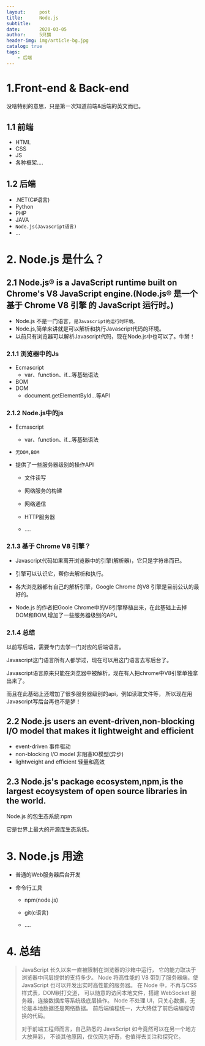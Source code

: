 ```yaml
---
layout:     post
title:      Node.js
subtitle:   
date:       2020-03-05
author:     5只猫
header-img: img/article-bg.jpg
catalog: true
tags:
    - 后端
---
```


# 1.Front-end & Back-end 

没啥特别的意思，只是第一次知道前端&后端的英文而已。

## 1.1 前端

- HTML
- CSS
- JS
- 各种框架....

## 1.2 后端

- .NET(C#语言)
- Python
- PHP
- JAVA
- `Node.js(Javascript语言)`
- ...

# 2. Node.js 是什么？

## 2.1 Node.js® is a JavaScript runtime built on Chrome's V8 JavaScript engine.(Node.js® 是一个基于 Chrome V8 引擎 的 JavaScript 运行时。)

- Node.js 不是一门语言，`是Javascript的运行时环境。`
- Node.js,简单来讲就是可以解析和执行Javascript代码的环境。
- 以前只有浏览器可以解析Javascript代码，现在Node.js中也可以了。牛掰！

### 2.1.1 浏览器中的Js

- Ecmascript
  - var、function、if...等基础语法
- BOM
- DOM
  - document.getElementById...等API

### 2.1.2 Node.js中的js

- Ecmascript

  - var、function、if...等基础语法

-  `无DOM,BOM`

-  提供了一些服务器级别的操作API
  
   - 文件读写

   - 网络服务的构建

   - 网络通信

   - HTTP服务器

   - ....

### 2.1.3 基于 Chrome V8 引擎？

- Javascript代码如果离开浏览器中的引擎(解析器)，它只是字符串而已。

- 引擎可以认识它，帮你去解析和执行。

- 各大浏览器都有自己的解析引擎，Google Chrome 的V8 引擎是目前公认的最好的。

- Node.js 的作者把Goole Chrome中的V8引擎移植出来，在此基础上去掉DOM和BOM,增加了一些服务器级别的API。

###  2.1.4 总结

以前写后端，需要专门去学一门对应的后端语言。

Javascript这门语言所有人都学过，现在可以用这门语言去写后台了。

Javascript语言原来只能在浏览器中被解析，现在有人把chrome中V8引擎单独拿出来了。

而且在此基础上还增加了很多服务器级别的api，例如读取文件等，
所以现在用Javascript写后台再也不是梦！


## 2.2 Node.js users an event-driven,non-blocking I/O model that makes it lightweight and efficient 

- event-driven 事件驱动
- non-blocking I/O model 非阻塞IO模型(异步)
- lightweight and efficient 轻量和高效

## 2.3 Node.js's package ecosystem,npm,is the largest ecoysystem of open source libraries in the world.

Node.js 的包生态系统:npm

它是世界上最大的开源库生态系统。


# 3. Node.js 用途

- 普通的Web服务器后台开发

-  命令行工具

    -  npm(node.js)

    -  git(c语言)

    -  ....

# 4. 总结
> JavaScript 长久以来一直被限制在浏览器的沙箱中运行， 它的能力取决于浏览器中间层提供的支持多少。 Node 将高性能的 V8 带到了服务器端，使 JavaScript 也可以开发出实时高性能的服务器。 在 Node 中，不再与CSS样式表，DOM树打交道， 可以随意的访问本地文件，搭建 WebSocket 服务器，连接数据库等系统级底层操作。 Node 不处理 UI，只关心数据，无论是本地数据还是网络数据。 前后端编程统一，大大降低了前后端编程切换的代码。
>
> 对于前端工程师而言，自己熟悉的 JavaScript 如今竟然可以在另一个地方大放异彩， 不谈其他原因，仅仅因为好奇，也值得去关注和探究它。
